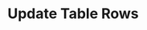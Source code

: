 ---
title: Update Table Rows
excerpt: >-
  Updates specified rows in a table, allowing partial success with detailed
  feedback on errors.
api:
  file: botpress-api.json
  operationId: updateTableRows
deprecated: false
hidden: false
metadata:
  title: ''
  description: ''
  robots: index
next:
  description: ''
---
